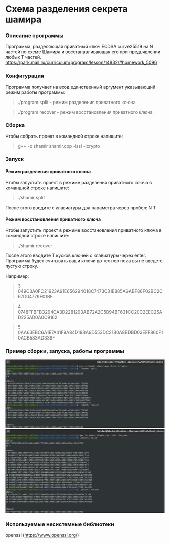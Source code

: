# Схема разделения секрета шамира

### Описание программы
Программа, разделяющая приватный ключ ECDSA сurve25519 на N частей по схеме Шамира и восстанавливающая его при предъявлении любых T частей.
https://park.mail.ru/curriculum/program/lesson/14832/#homework_5096

### Конфигурация
Программа получает на вход единственный аргумент указывающий режим работы программы:
> ./program split - режим разделения приватного ключа

> ./program recover - режим восстановления приватного ключа

### Сборка
Чтобы собрать проект в командной строке напишите: 
> g++ -o shamir shamir.cpp -lssl -lcrypto

### Запуск

#### Режим разделения приватного ключа
Чтобы запустить проект в режиме разделения приватного ключа в командной строке напишите: 
> ./shamir split

После этого введите с клавиатуры два параметра через пробел: N T

#### Режим восстановления приватного ключа
Чтобы запустить проект в режиме восстановления приватного ключа в командной строке напишите: 
> ./shamir recover

После этого вводите T кусков ключей с клавиатуры через enter.
Программа будет считывать ваши ключи до тех пор пока вы не введете пустую строку.

Например:
> 3 049C3A0FC21923A91E656294018C7473C31E885A6ABF86F02BC2C67D04779F01BF

> 4 0748FFBFB3294CA3D2281293AB72A2C5B94BF631CC20C2EEC25AD225AD0A0C9162

> 5 0AA63EBC6A1E7A41F9A84D18BA9D553DC21B0A8EDBD03EEF860F10ACB583AD339F


### Пример сборки, запуска, работы программы

![](shamir_example.png "Example")
![](shamir_example1.png "Example")

### Используемые несистемные библиотеки
openssl (https://www.openssl.org/)
